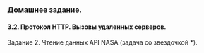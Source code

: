 ### Домашнее задание.

#### 3.2. Протокол HTTP. Вызовы удаленных серверов.

Задание 2. Чтение данных API NASA (задача со звездочкой *).

